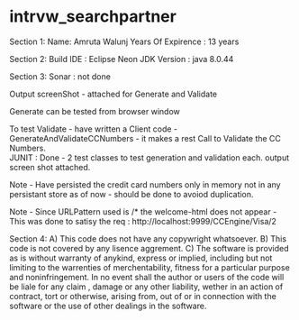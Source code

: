# intrvw_searchpartner

Section 1:
Name: Amruta Walunj
Years Of Expirence : 13 years

Section 2:
Build IDE : Eclipse Neon
JDK Version : java 8.0.44

Section 3:
 Sonar : not done
 
 Output screenShot - attached for Generate and Validate
 
 Generate can be tested from browser window
 
 To test Validate - have written a Client code - GenerateAndValidateCCNumbers - it makes a rest Call to Validate the CC Numbers.                               
JUNIT : Done - 2 test classes to test generation and validation each.
output screen shot attached.
     
Note - Have persisted the credit card numbers only in memory not in any persistant store as of now - should be done to avoiod duplication. 

Note - Since URLPattern used is /* the welcome-html does not appear - This was done to satisy the req : http://localhost:9999/CCEngine/Visa/2

                
Section 4:
A) This code does not have any copywright whatsoever.
B) This code is not covered by any lisence aggrement.
C) The software is provided as is without warranty of anykind, express or implied, including but not limiting to the warrenties of merchentability, fitness for a particular purpose and noninfringement. In no event shall the author or users of the code will be liale for any claim , damage or any other liability, wether in an action of contract, tort or otherwise, arising from, out of or in connection with the software or the use of other dealings in the software.

